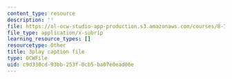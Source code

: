 ```yaml
---
content_type: resource
description: ''
file: https://ol-ocw-studio-app-production.s3.amazonaws.com/courses/8-701-introduction-to-nuclear-and-particle-physics-fall-2020/c9d330cd93bb253f0cb5ba07e0ead06e_2KQrWenxujU.srt
file_type: application/x-subrip
learning_resource_types: []
resourcetype: Other
title: 3play caption file
type: OCWFile
uid: c9d330cd-93bb-253f-0cb5-ba07e0ead06e
---
```

